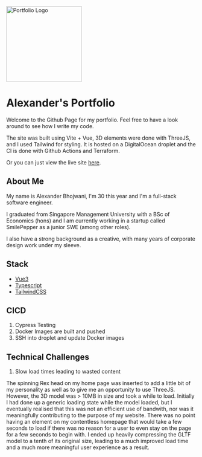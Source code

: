 <img width="200" alt="Portfolio Logo" src="https://github.com/Bobotato/portfolio-website/assets/102455514/cc0cfd33-5223-4ae2-bf93-ee83db1e835e">

# Alexander's Portfolio

Welcome to the Github Page for my portfolio. Feel free to have a look around to see how I write my code.

The site was built using Vite + Vue, 3D elements were done with ThreeJS, and I used Tailwind for styling. It is hosted on a DigitalOcean droplet and the CI is done with Github Actions and Terraform.

Or you can just view the live site [here](https://alexdb.me).

## About Me

My name is Alexander Bhojwani, I'm 30 this year and I'm a full-stack software engineer.

I graduated from Singapore Management University with a BSc of Economics (hons) and I am currently working in a startup called SmilePepper as a junior SWE (among other roles).

I also have a strong background as a creative, with many years of corporate design work under my sleeve.

## Stack

- [Vue3](https://vuejs.org/)
- [Typescript](https://typescriptlang.org/)
- [TailwindCSS](https://tailwindcss.com/) 

## CICD

1. Cypress Testing
2. Docker Images are built and pushed
3. SSH into droplet and update Docker images

## Technical Challenges

1. Slow load times leading to wasted content

The spinning Rex head on my home page was inserted to add a little bit of my personality as well as to give me an opportunity to use ThreeJS. However, the 3D model was > 10MB in size and took a while to load. Initially I had done up a generic loading state while the model loaded, but I eventually realised that this was not an efficient use of bandwith, nor was it meaningfully contributing to the purpose of my website. There was no point having an element on my contentless homepage that would take a few seconds to load if there was no reason for a user to even stay on the page for a few seconds to begin with. I ended up heavily compressing the GLTF model to a tenth of its original size, leading to a much improved load time and a much more meaningful user experience as a result.

